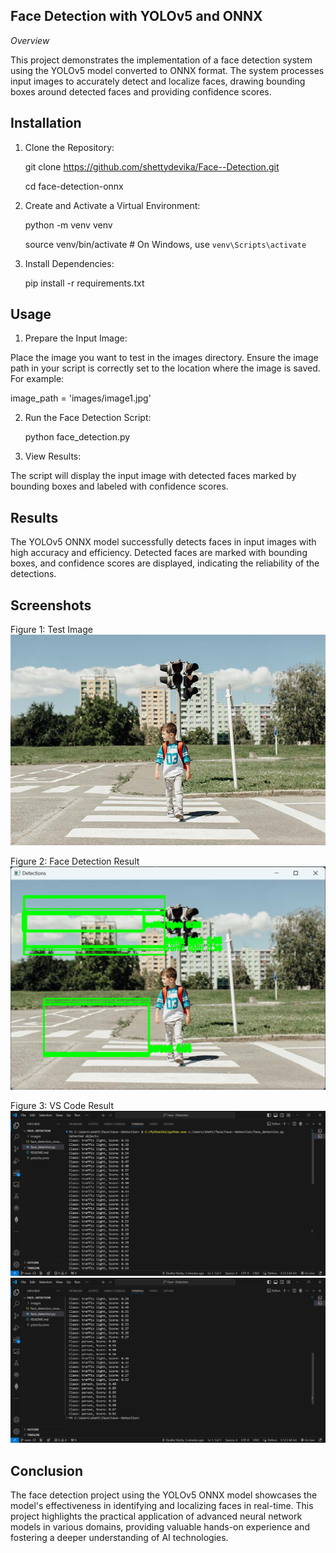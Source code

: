Face Detection with YOLOv5 and ONNX
---------------------------------------------------------------------------------------------------------------------------

*Overview*

This project demonstrates the implementation of a face detection system using the YOLOv5 model converted to ONNX format. The system processes input images to accurately detect and localize faces, drawing bounding boxes around detected faces and providing confidence scores.


Installation
---------------------------------------------------------------------------------------------------------------------------

1. Clone the Repository:

   git clone https://github.com/shettydevika/Face--Detection.git
   
   cd face-detection-onnx

3. Create and Activate a Virtual Environment:

   python -m venv venv
   
   source venv/bin/activate  # On Windows, use `venv\Scripts\activate`

5. Install Dependencies:

     pip install -r requirements.txt

Usage
---------------------------------------------------------------------------------------------------------------------------

1. Prepare the Input Image:

  Place the image you want to test in the images directory.
  Ensure the image path in your script is correctly set to the location where the image is saved. For example:

   image_path = 'images/image1.jpg'

2. Run the Face Detection Script:

    python face_detection.py

3. View Results:

The script will display the input image with detected faces marked by bounding boxes and labeled with confidence scores.

Results
---------------------------------------------------------------------------------------------------------------------------

The YOLOv5 ONNX model successfully detects faces in input images with high accuracy and efficiency. Detected faces are marked with bounding boxes, and confidence scores are displayed, indicating the reliability of the detections.

Screenshots
---------------------------------------------------------------------------------------------------------------------------

Figure 1: Test Image
![Alt Text](images/image8.jpg)

Figure 2: Face Detection Result
![Alt Text](result.png)

Figure 3: VS Code Result
![Alt Text](vs1.png)
![Alt Text](vs2.png)

Conclusion
---------------------------------------------------------------------------------------------------------------------------

The face detection project using the YOLOv5 ONNX model showcases the model's effectiveness in identifying and localizing faces in real-time. This project highlights the practical application of advanced neural network models in various domains, providing valuable hands-on experience and fostering a deeper understanding of AI technologies.
